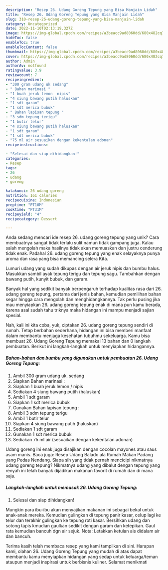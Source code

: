 ```yaml
---
description: "Resep 26. Udang Goreng Tepung yang Bisa Manjain Lidah"
title: "Resep 26. Udang Goreng Tepung yang Bisa Manjain Lidah"
slug: 310-resep-26-udang-goreng-tepung-yang-bisa-manjain-lidah
category: Uncategorized
date: 2022-11-10T02:13:19.327Z
image: https://img-global.cpcdn.com/recipes/a3beacc9ad8060dd/680x482cq70/26-udang-goreng-tepung-foto-resep-utama.jpg
hideToc: false
enableToc: true
enableTocContent: false
thumbnail: https://img-global.cpcdn.com/recipes/a3beacc9ad8060dd/680x482cq70/26-udang-goreng-tepung-foto-resep-utama.jpg
cover: https://img-global.cpcdn.com/recipes/a3beacc9ad8060dd/680x482cq70/26-udang-goreng-tepung-foto-resep-utama.jpg
author: Admin
authorAv: notfound
ratingvalue: 3.9
reviewcount: 7
recipeingredient:
- "300 gram udang uk sedang"
- " Bahan marinasi "
- "1 buah jeruk lemon  nipis"
- "4 siung bawang putih haluskan"
- "1 sdt garam"
- "1 sdt merica bubuk"
- " Bahan lapisan tepung "
- "3 sdm tepung terigu"
- "1 butir telur"
- "4 siung bawang putih haluskan"
- "1 sdt garam"
- "1 sdt merica bubuk"
- "75 ml air sesuaikan dengan kekentalan adonan"
recipeinstructions:

- "Selesai dan siap dihidangkan!"
categories:
- Resep
tags:
- 26
- udang
- goreng

katakunci: 26 udang goreng 
nutrition: 161 calories
recipecuisine: Indonesian
preptime: "PT10M"
cooktime: "PT31M"
recipeyield: "4"
recipecategory: Dessert

---
```





Anda sedang mencari ide resep 26. udang goreng tepung yang unik? Cara membuatnya sangat tidak terlalu sulit namun tidak gampang juga. Kalau salah mengolah maka hasilnya tidak akan memuaskan dan justru cenderung tidak enak. Padahal 26. udang goreng tepung yang enak selayaknya punya aroma dan rasa yang bisa memancing selera Kita.





Lumuri udang yang sudah dikupas dengan air jeruk nipis dan bumbu halus. Masukkan sambil ayak tepung terigu dan tepung sagu. Tambahkan dengan bawang putih, kunyit bubuk, dan garam.

Banyak hal yang sedikit banyak berpengaruh terhadap kualitas rasa dari 26. udang goreng tepung, pertama dari jenis bahan, kemudian pemilihan bahan segar hingga cara mengolah dan menghidangkannya. Tak perlu pusing jika mau menyiapkan 26. udang goreng tepung enak di mana pun kamu berada, karena asal sudah tahu triknya maka hidangan ini mampu menjadi sajian spesial.






Nah, kali ini kita coba, yuk, ciptakan 26. udang goreng tepung sendiri di rumah. Tetap berbahan sederhana, hidangan ini bisa memberi manfaat dalam membantu menjaga kesehatan tubuhmu sekeluarga. Kamu bisa membuat 26. Udang Goreng Tepung memakai 13 bahan dan 0 langkah pembuatan. Berikut ini langkah-langkah untuk menyiapkan hidangannya.

<!--inarticleads1-->

##### Bahan-bahan dan bumbu yang digunakan untuk pembuatan 26. Udang Goreng Tepung:

1. Ambil 300 gram udang uk. sedang
1. Siapkan  Bahan marinasi :
1. Siapkan 1 buah jeruk lemon / nipis
1. Sediakan 4 siung bawang putih (haluskan)
1. Ambil 1 sdt garam
1. Siapkan 1 sdt merica bubuk
1. Gunakan  Bahan lapisan tepung :
1. Ambil 3 sdm tepung terigu
1. Ambil 1 butir telur
1. Siapkan 4 siung bawang putih (haluskan)
1. Sediakan 1 sdt garam
1. Gunakan 1 sdt merica bubuk
1. Sediakan 75 ml air (sesuaikan dengan kekentalan adonan)


Udang goreng ini enak juga disajikan dengan cocolan mayones atau saus asam manis. Baca juga: Resep Udang Balado ala Rumah Makan Padang yang Pedas Nendang. Siapa sih yang tidak pernah mencicipi nikmatnya udang goreng tepung? Nikmatnya udang yang dibalut dengan tepung yang renyah ini telah banyak dijadikan makanan favorit di rumah dan di mana saja. 

<!--inarticleads2-->

##### Langkah-langkah untuk memasak 26. Udang Goreng Tepung:


1. Selesai dan siap dihidangkan!

Mungkin para ibu-ibu akan menyajikan makanan ini sebagai bekal untuk anak-anak mereka. Kemudian gulingkan di tepung panir kasar, celup lagi ke telur dan terakhir gulingkan ke tepung roti kasar. Bersihkan udang dan sotong tapis kmudian gaulkan sedikit dengan garam dan ketepikan. Gaul rata kemudian bancuh dgn air sejuk. Nota: Letakkan ketulan ais didalam air dan bancuh. 

Terima kasih telah membaca resep yang kami tampilkan di sini. Harapan kami, olahan 26. Udang Goreng Tepung yang mudah di atas dapat membantu kamu menyiapkan hidangan yang sedap untuk keluarga/teman ataupun menjadi inspirasi untuk berbisnis kuliner. Selamat menikmati
